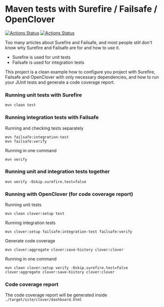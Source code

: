 # Maven tests with Surefire / Failsafe / OpenClover


[![Actions Status](https://github.com/vitor-tadashi/maven-test-surefire-failsafe-openclover/workflows/Continuous%20Integration/badge.svg)](https://github.com/vitor-tadashi/maven-test-surefire-failsafe-openclover/actions)
[![Actions Status](https://github.com/vitor-tadashi/maven-test-surefire-failsafe-openclover/workflows/Code%Scanning/badge.svg)](https://github.com/vitor-tadashi/maven-test-surefire-failsafe-openclover/actions)

Too many articles about Surefire and Failsafe, 
and most people still don't know why Surefire and Failsafe are for
and how to use it.

* Surefire is used for unit tests
* Failsafe is used for integration tests

This project is a clean example how to configure you project with Surefire, 
Failsafe and OpenClover with only necessary dependencies, and how to run your
JUnit tests and generate a code coverage report.

### Running unit tests with Surefire
```
mvn clean test
```

### Running integration tests with Failsafe
Running and checking tests separately
```
mvn failsafe:integration-test
mvn failsafe:verify
```

Running in one command
```
mvn verify
```

### Running unit and integration tests together
```
mvn verify -Dskip.surefire.test=false
```

### Running with OpenClover (for code coverage report)
Running unit tests
```
mvn clean clover:setup test  
```

Running integration tests
```
mvn clover:setup failsafe:integration-test failsafe:verify
```

Generate code coverage
```
mvn clover:aggregate clover:save-history clover:clover
```

Running in one command
```
mvn clean clover:setup verify -Dskip.surefire.test=false clover:aggregate clover:save-history clover:clover
```

### Code coverage report
The code coverage report will be generated inside
`./target/site/clover/dashboard.html`
